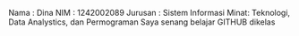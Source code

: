 Nama : Dina NIM : 1242002089 Jurusan : Sistem Informasi Minat: Teknologi, Data Analystics, dan Permograman Saya senang belajar GITHUB dikelas